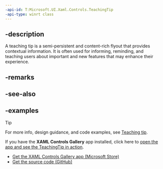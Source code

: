 ```yaml
---
-api-id: T:Microsoft.UI.Xaml.Controls.TeachingTip
-api-type: winrt class
---
```


## -description

A teaching tip is a semi-persistent and content-rich flyout that provides contextual information. It is often used for informing, reminding, and teaching users about important and new features that may enhance their experience.

## -remarks

## -see-also

## -examples

> [!TIP]
> For more info, design guidance, and code examples, see [Teaching tip](/windows/uwp/design/controls-and-patterns/dialogs-and-flyouts/teaching-tip).
>
> If you have the **XAML Controls Gallery** app installed, click here to [open the app and see the TeachingTip in action](xamlcontrolsgallery:/item/TeachingTip).
> + [Get the XAML Controls Gallery app (Microsoft Store)](https://www.microsoft.com/store/productId/9MSVH128X2ZT)
> + [Get the source code (GitHub)](https://github.com/Microsoft/Xaml-Controls-Gallery)
